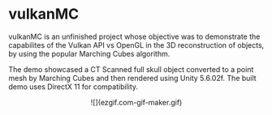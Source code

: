 # vulkanMC
vulkanMC is an unfinished project whose objective was to demonstrate the capabilites of the Vulkan API vs OpenGL in the 3D reconstruction of objects, by using the popular Marching Cubes algorithm.

The demo showcased a CT Scanned full skull object converted to a point mesh by Marching Cubes and then rendered using Unity 5.6.02f.
The built demo uses DirectX 11 for compatibility.

<div align="center">
  ![](ezgif.com-gif-maker.gif)
<div/>
